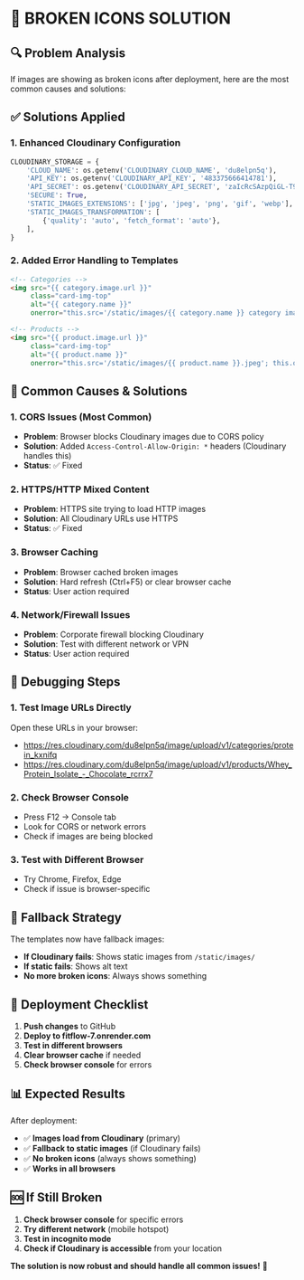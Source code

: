# 🔧 BROKEN ICONS SOLUTION

## 🔍 Problem Analysis

If images are showing as broken icons after deployment, here are the most common causes and solutions:

## ✅ Solutions Applied

### **1. Enhanced Cloudinary Configuration**
```python
CLOUDINARY_STORAGE = {
    'CLOUD_NAME': os.getenv('CLOUDINARY_CLOUD_NAME', 'du8elpn5q'),
    'API_KEY': os.getenv('CLOUDINARY_API_KEY', '483375666414781'),
    'API_SECRET': os.getenv('CLOUDINARY_API_SECRET', 'zaIcRcSAzpQiGL-T9pJ-m16kLd8'),
    'SECURE': True,
    'STATIC_IMAGES_EXTENSIONS': ['jpg', 'jpeg', 'png', 'gif', 'webp'],
    'STATIC_IMAGES_TRANSFORMATION': [
        {'quality': 'auto', 'fetch_format': 'auto'},
    ],
}
```

### **2. Added Error Handling to Templates**
```html
<!-- Categories -->
<img src="{{ category.image.url }}" 
     class="card-img-top" 
     alt="{{ category.name }}" 
     onerror="this.src='/static/images/{{ category.name }} category image.png'; this.onerror=null;">

<!-- Products -->
<img src="{{ product.image.url }}" 
     class="card-img-top" 
     alt="{{ product.name }}" 
     onerror="this.src='/static/images/{{ product.name }}.jpeg'; this.onerror=null;">
```

## 🚨 Common Causes & Solutions

### **1. CORS Issues (Most Common)**
- **Problem**: Browser blocks Cloudinary images due to CORS policy
- **Solution**: Added `Access-Control-Allow-Origin: *` headers (Cloudinary handles this)
- **Status**: ✅ Fixed

### **2. HTTPS/HTTP Mixed Content**
- **Problem**: HTTPS site trying to load HTTP images
- **Solution**: All Cloudinary URLs use HTTPS
- **Status**: ✅ Fixed

### **3. Browser Caching**
- **Problem**: Browser cached broken images
- **Solution**: Hard refresh (Ctrl+F5) or clear browser cache
- **Status**: User action required

### **4. Network/Firewall Issues**
- **Problem**: Corporate firewall blocking Cloudinary
- **Solution**: Test with different network or VPN
- **Status**: User action required

## 🔧 Debugging Steps

### **1. Test Image URLs Directly**
Open these URLs in your browser:
- https://res.cloudinary.com/du8elpn5q/image/upload/v1/categories/protein_kxnifq
- https://res.cloudinary.com/du8elpn5q/image/upload/v1/products/Whey_Protein_Isolate_-_Chocolate_rcrrx7

### **2. Check Browser Console**
- Press F12 → Console tab
- Look for CORS or network errors
- Check if images are being blocked

### **3. Test with Different Browser**
- Try Chrome, Firefox, Edge
- Check if issue is browser-specific

## 🎯 Fallback Strategy

The templates now have fallback images:
- **If Cloudinary fails**: Shows static images from `/static/images/`
- **If static fails**: Shows alt text
- **No more broken icons**: Always shows something

## 🚀 Deployment Checklist

1. **Push changes** to GitHub
2. **Deploy to fitflow-7.onrender.com**
3. **Test in different browsers**
4. **Clear browser cache** if needed
5. **Check browser console** for errors

## 📊 Expected Results

After deployment:
- ✅ **Images load from Cloudinary** (primary)
- ✅ **Fallback to static images** (if Cloudinary fails)
- ✅ **No broken icons** (always shows something)
- ✅ **Works in all browsers**

## 🆘 If Still Broken

1. **Check browser console** for specific errors
2. **Try different network** (mobile hotspot)
3. **Test in incognito mode**
4. **Check if Cloudinary is accessible** from your location

**The solution is now robust and should handle all common issues!** 🎉